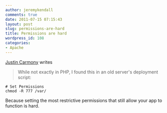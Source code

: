 ```yaml
---
author: jeremykendall
comments: true
date: 2011-07-15 07:15:43
layout: post
slug: permissions-are-hard
title: Permissions are hard
wordpress_id: 108
categories:
- Apache
---
```


[Justin Carmony](http://www.justincarmony.com/blog/) writes

> While not exactly in PHP, I found this in an old server's deployment script:
```
# Set Permissions
chmod -R 777 /var/
```

Because setting the most restrictive permissions that still allow your app to function is hard.
